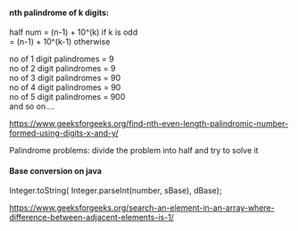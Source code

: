 #### nth palindrome of k digits:
half num = (n-1) + 10^(k) if k is odd <br>
         = (n-1) + 10^(k-1) otherwise <br>
   
no of 1 digit palindromes = 9 <br>
no of 2 digit palindromes = 9 <br>
no of 3 digit palindromes = 90 <br>
no of 4 digit palindromes = 90 <br>
no of 5 digit palindromes = 900 <br>
and so on....

<https://www.geeksforgeeks.org/find-nth-even-length-palindromic-number-formed-using-digits-x-and-y/>

Palindrome problems: divide the problem into half and try to solve it

#### Base conversion on java
Integer.toString( 
            Integer.parseInt(number, sBase), 
            dBase);
            
<https://www.geeksforgeeks.org/search-an-element-in-an-array-where-difference-between-adjacent-elements-is-1/>
